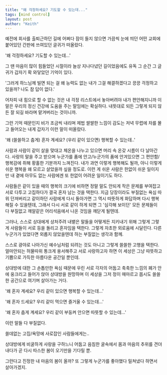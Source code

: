 ```yaml
---
title: "왜 걱정하세요? 기도할 수 있는데..."
tags: [mind control]
layout: post
author: "Keith"
---
```


예전에 회사를 출퇴근하던 길에 어쩌다 잠이 들지 않으면 가끔씩 눈에 띄던 어떤 교회에 붙어있던 간판에 쓰여있던 글귀가 떠올랐다.

'왜 걱정하세요? 기도할 수 있는데...'

그 땐 마음이 많이 힘들었던 시절이라 늘상 지나다녔던 길이었음에도 유독 그 순간 그 글귀가 갑자기 확 와닿았던 기억이 있다. 

'그러게 하느님께 빌면 되는 걸 왜 능력도 없는 내가 그걸 해결하겠다고 끙끙 걱정하고 있을까? 나도 참 답이 없다.'

어차피 내 힘으로 할 수 없는 것은 내 걱정 리스트에서 놓아버려야 내가 편안해지니까 이 말은 우리의 정신 건강에 도움을 주는 말임에는 확실하다. 내뜻대로 되든 그렇게 되지 않든 잘 되길 바라며 맡겨버리는 것이니까. 

그런 기억 때문인지 비가 조금씩 내리며 제법 쌀쌀한 느낌이 감도는 저녁 무렵에 차를 몰고 들어오는 내게 갑자기 이런 말이 떠올랐다. 

'왜 (쓸쓸하고 춥게) 혼자 계세요? (우리 같이 있으면) 행복할 수 있는데..'

사람과 사람이 같이 살을 맞대고 체온을 나누고 있으면 머리 속 온갖 시름이 다 날아간다. 사랑의 말을 주고 받으며 누군가를 품에 안고/누군가의 품에 안겨있으면 그 편안함/행복감에 취해 황홀한 기분까지 느껴진다. 내가 과연 이렇게 행복해도 될까, 아니 이렇게 쉬운 행복을 왜 모르고 살았을까 싶을 정도로. 이런 게 쉬운 사람은 한없이 쉬운 일이지만 내 곁에 아무도 없는 사람에겐 또 한없이 어려운 일이기도 하다.

사람들은 같이 있을 때의 행복의 크기에 비하면 정말 말도 안되게 작은 문제를 부여잡고 서로 다투고 고집하다가 결국 혼자 남는 것을 택한다. 지금 당장이라도 부질없는 욕심 따위 던져버리고 같이하던 사람에게 다시 돌아가면 그 역시 따뜻하게 화답하며 다시 행복해질 수 있을텐데, 그래서 다시 서로 같이 하게 되면 그 '심각해 보이던' 모든 문제들이 다 부질없고 깨알같은 어리석음에서 나온 것임을 깨닫게 될텐데.

그러나, 스스로 상대에게 상처주려 내뱉은 말들을 어떻게든 지키내기 위해 그렇게 그렇게 사람들이 서로 등을 돌리고 혼자임을 택한다. 그렇게 자초한 외로움에 시달린다. 다른 누군가가 있었다면 외롭지 않았을텐데 하는 부질없는 생각과 함께.

스스로 광야로 나아가신 예수님처럼 되려는 것도 아니고 그렇게 쓸쓸한 고행을 택한다. 얼마안되는 허물따위 통크게 용서해주고 서로 사랑하고자 하면 이 세상은 그냥 따뜻하고 기쁨으로 가득한 아름다운 공간일 뿐인데.

상대방에 대한 그 손톱만한 욕심 때문에 우린 서로 각자의 어둡고 축축한 느낌의 폐가 안에 웅크리고 들어가 앉아 상대방을 원망하며 이 세상을 그저 정이 매마르고 몹시도 쓸쓸한 공간으로 여기며 살아가는 거다. 

'왜 혼자 계세요? 우리 같이 있으면 행복할 수 있는데...'

'왜 혼자 드세요? 우리 같이 먹으면 즐거울 수 있는데...'

'왜 혼자 춥게 계세요? 우리 같이 부둥켜 안으면 따뜻할 수 있는데...'

이런 말들 다 부질없다. 

쓸데없는 고집/욕망에 사로잡인 사람들에게는..

상대방에게 비굴하게 사랑을 구하느니 어둡고 음침한 굴속에서 몸과 마음의 추위를 견뎌내다가 곧 다시 따스한 봄이 오기만을 기다릴 뿐.

그런다고 진정한 내 마음의 봄이 올까? 또 그렇게 누군가를 좋아했다 밀쳐냈다 하면서 살아가겠지.
